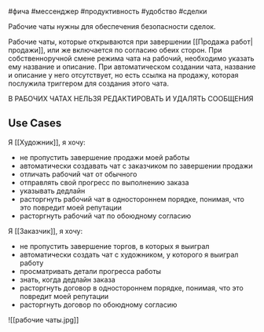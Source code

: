 #фича #мессенджер #продуктивность #удобство #сделки

Рабочие чаты нужны для обеспечения безопасности сделок. 

Рабочие чаты, которые открываются при завершении [[Продажа работ|продажи]], или же включается по согласию обеих сторон. 
При собственноручной смене режима чата на рабочий, необходимо указать ему название и описание. 
При автоматическом создании чата, название и описание у него отсутствует, но есть ссылка на продажу, которая послужила триггером для создания этого чата.

В РАБОЧИХ ЧАТАХ НЕЛЬЗЯ РЕДАКТИРОВАТЬ И УДАЛЯТЬ СООБЩЕНИЯ

## Use Cases
Я [[Художник]], я хочу:
- не пропустить завершение продажи моей работы
- автоматически создавать чат с заказчиком по завершении продажи
- отличать рабочий чат от обычного
- отправлять свой прогресс по выполнению заказа
- указывать дедлайн
- расторгнуть рабочий чат в одностороннем порядке, понимая, что это повредит моей репутации
- расторгнуть рабочий чат по обоюдному согласию

Я [[Заказчик]], я хочу:
- не пропустить завершение торгов, в которых я выиграл
- автоматически создать чат с художником, у которого я выиграл работу
- просматривать детали прогресса работы
- знать, когда дедлайн заказа
- расторгнуть договор в одностороннем порядке, понимая, что это повредит моей репутации
- расторгнуть договор по обоюдному согласию

![[рабочие чаты.jpg]]